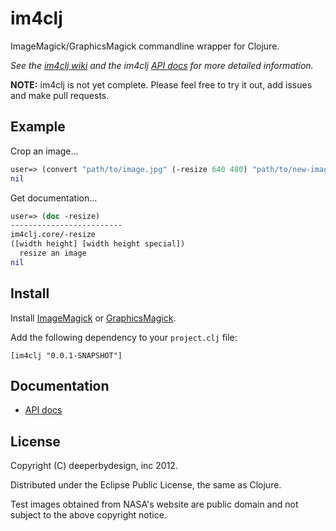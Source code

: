 im4clj
======

ImageMagick/GraphicsMagick commandline wrapper for Clojure.

_See the [im4clj wiki][wiki] and the im4clj [API docs][API] for more detailed information._

**NOTE:** im4clj is not yet complete. Please feel free to try it out, add issues and make pull requests. 

Example
-------

Crop an image...

```clj
user=> (convert "path/to/image.jpg" (-resize 640 480) "path/to/new-image.jpg")
nil
```

Get documentation...

```clj
user=> (doc -resize)
-------------------------
im4clj.core/-resize
([width height] [width height special])
  resize an image
nil

```

Install
-------

Install [ImageMagick][IM] or [GraphicsMagick][GM].

Add the following dependency to your `project.clj` file:

    [im4clj "0.0.1-SNAPSHOT"]

Documentation
-------------

* [API docs][API]


License
-------

Copyright (C) deeperbydesign, inc 2012.

Distributed under the Eclipse Public License, the same as Clojure.

Test images obtained from NASA's website are public domain and not subject to the above copyright notice.

[IM]: http://www.imagemagick.org/ "ImageMagick"
[GM]: http://www.graphicsmagick.org/ "GraphicsMagick"
[API]: http://neatonk.github.com/im4clj "API Docs"
[wiki]: http://github.com/neatonk/im4clj/wiki "im4clj wiki"
